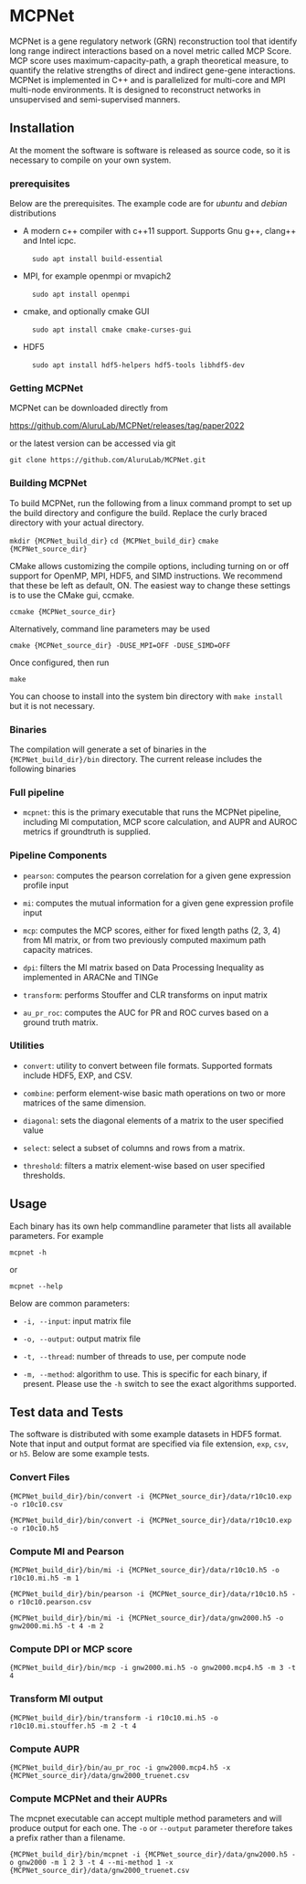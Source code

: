 # MCPNet

MCPNet is a gene regulatory network (GRN) reconstruction tool that identify long range indirect interactions based on a novel metric called MCP Score.  MCP score uses maximum-capacity-path, a graph theoretical measure, to quantify the relative strengths of direct and indirect gene-gene interactions.  MCPNet is implemented in C++ and is parallelized for multi-core and MPI multi-node environments.  It is designed to reconstruct networks in unsupervised and semi-supervised manners.

## Installation
At the moment the software is software is released as source code, so it is necessary to compile on your own system.

### prerequisites
Below are the prerequisites.  The example code are for *ubuntu* and *debian* distributions

- A modern c++ compiler with c++11 support. Supports Gnu g++, clang++ and Intel icpc.

&nbsp;&nbsp;&nbsp;&nbsp;&nbsp;&nbsp;&nbsp;&nbsp;&nbsp;&nbsp;`sudo apt install build-essential`

- MPI, for example openmpi or mvapich2

&nbsp;&nbsp;&nbsp;&nbsp;&nbsp;&nbsp;&nbsp;&nbsp;&nbsp;&nbsp;`sudo apt install openmpi`

- cmake, and optionally cmake GUI

&nbsp;&nbsp;&nbsp;&nbsp;&nbsp;&nbsp;&nbsp;&nbsp;&nbsp;&nbsp;`sudo apt install cmake cmake-curses-gui`

- HDF5

&nbsp;&nbsp;&nbsp;&nbsp;&nbsp;&nbsp;&nbsp;&nbsp;&nbsp;&nbsp;`sudo apt install hdf5-helpers hdf5-tools libhdf5-dev`


### Getting MCPNet

MCPNet can be downloaded directly from 

https://github.com/AluruLab/MCPNet/releases/tag/paper2022

or the latest version can be accessed via git

`git clone https://github.com/AluruLab/MCPNet.git`

### Building MCPNet

To build MCPNet, run the following from a linux command prompt to set up the build directory and configure the build.  Replace the curly braced directory with your actual directory.   

`mkdir {MCPNet_build_dir}`
`cd {MCPNet_build_dir}`
`cmake {MCPNet_source_dir}`

CMake allows customizing the compile options, including turning on or off support for OpenMP, MPI, HDF5, and SIMD instructions.  We recommend that these be left as default, ON.   The easiest way to change these settings is to use the CMake gui, ccmake.

`ccmake {MCPNet_source_dir}`

Alternatively, command line parameters may be used

`cmake {MCPNet_source_dir} -DUSE_MPI=OFF -DUSE_SIMD=OFF`

Once configured, then run

`make`

You can choose to install into the system bin directory with `make install` but it is not necessary.

### Binaries

The compilation will generate a set of binaries in the `{MCPNet_build_dir}/bin` directory.  The current release includes the following binaries

### Full pipeline
- `mcpnet`:  this is the primary executable that runs the MCPNet pipeline, including MI computation, MCP score calculation, and AUPR and AUROC metrics if groundtruth is supplied.

### Pipeline Components
- `pearson`:  computes the pearson correlation for a given gene expression profile input

- `mi`:  computes the mutual information for a given gene expression profile input

- `mcp`: computes the MCP scores, either for fixed length paths (2, 3, 4) from MI matrix, or from two previously computed maximum path capacity matrices.

- `dpi`: filters the MI matrix based on Data Processing Inequality as implemented in ARACNe and TINGe

- `transform`: performs Stouffer and CLR transforms on input matrix

- `au_pr_roc`: computes the AUC for PR and ROC curves based on a ground truth matrix.


### Utilities

- `convert`: utility to convert between file formats.  Supported formats include HDF5, EXP, and CSV.

- `combine`: perform element-wise basic math operations on two or more matrices of the same dimension.

- `diagonal`: sets the diagonal elements of a matrix to the user specified value

- `select`: select a subset of columns and rows from a matrix.

- `threshold`: filters a matrix element-wise based on user specified thresholds.


## Usage

Each binary has its own help commandline parameter that lists all available parameters. For example

`mcpnet -h`

or 

`mcpnet --help`

Below are common parameters:

- `-i, --input`:  input matrix file

- `-o, --output`:  output matrix file

- `-t, --thread`:  number of threads to use, per compute node

- `-m, --method`:  algorithm to use. This is specific for each binary, if present.  Please use the `-h` switch to see the exact algorithms supported.


## Test data and Tests

The software is distributed with some example datasets in HDF5 format. Note that input and output format are specified via file extension, `exp`, `csv`, or `h5`.  Below are some example tests.

### Convert Files

`{MCPNet_build_dir}/bin/convert -i {MCPNet_source_dir}/data/r10c10.exp -o r10c10.csv`

`{MCPNet_build_dir}/bin/convert -i {MCPNet_source_dir}/data/r10c10.exp -o r10c10.h5`

### Compute MI and Pearson

`{MCPNet_build_dir}/bin/mi -i {MCPNet_source_dir}/data/r10c10.h5 -o r10c10.mi.h5 -m 1`

`{MCPNet_build_dir}/bin/pearson -i {MCPNet_source_dir}/data/r10c10.h5 -o r10c10.pearson.csv`

`{MCPNet_build_dir}/bin/mi -i {MCPNet_source_dir}/data/gnw2000.h5 -o gnw2000.mi.h5 -t 4 -m 2`

### Compute DPI or MCP score

`{MCPNet_build_dir}/bin/mcp -i gnw2000.mi.h5 -o gnw2000.mcp4.h5 -m 3 -t 4`

### Transform MI output

`{MCPNet_build_dir}/bin/transform -i r10c10.mi.h5 -o r10c10.mi.stouffer.h5 -m 2 -t 4`

### Compute AUPR

`{MCPNet_build_dir}/bin/au_pr_roc -i gnw2000.mcp4.h5 -x {MCPNet_source_dir}/data/gnw2000_truenet.csv`

### Compute MCPNet and their AUPRs

The mcpnet executable can accept multiple method parameters and will produce output for each one.  The `-o` or `--output` parameter therefore takes a prefix rather than a filename.

`{MCPNet_build_dir}/bin/mcpnet -i {MCPNet_source_dir}/data/gnw2000.h5 -o gnw2000 -m 1 2 3 -t 4 --mi-method 1 -x {MCPNet_source_dir}/data/gnw2000_truenet.csv`

